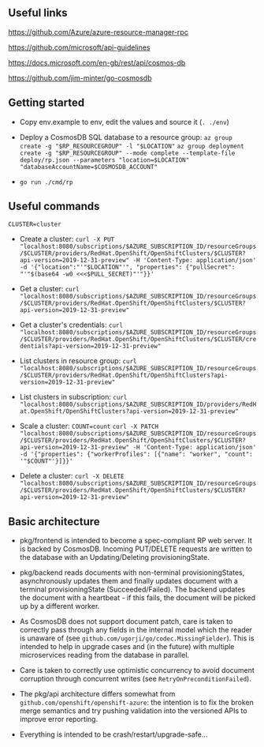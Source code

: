 ## Useful links

https://github.com/Azure/azure-resource-manager-rpc

https://github.com/microsoft/api-guidelines

https://docs.microsoft.com/en-gb/rest/api/cosmos-db

https://github.com/jim-minter/go-cosmosdb

## Getting started

* Copy env.example to env, edit the values and source it (`. ./env`)

* Deploy a CosmosDB SQL database to a resource group:
  `az group create -g "$RP_RESOURCEGROUP" -l "$LOCATION"`
  `az group deployment create -g "$RP_RESOURCEGROUP" --mode complete --template-file deploy/rp.json --parameters "location=$LOCATION" "databaseAccountName=$COSMOSDB_ACCOUNT"`

* `go run ./cmd/rp`

## Useful commands

`CLUSTER=cluster`

* Create a cluster:
  `curl -X PUT "localhost:8080/subscriptions/$AZURE_SUBSCRIPTION_ID/resourceGroups/$CLUSTER/providers/RedHat.OpenShift/OpenShiftClusters/$CLUSTER?api-version=2019-12-31-preview" -H 'Content-Type: application/json' -d '{"location":"'"$LOCATION"'", "properties": {"pullSecret": "'"$(base64 -w0 <<<$PULL_SECRET)"'"}}'`

* Get a cluster:
  `curl "localhost:8080/subscriptions/$AZURE_SUBSCRIPTION_ID/resourceGroups/$CLUSTER/providers/RedHat.OpenShift/OpenShiftClusters/$CLUSTER?api-version=2019-12-31-preview"`

* Get a cluster's credentials:
  `curl "localhost:8080/subscriptions/$AZURE_SUBSCRIPTION_ID/resourceGroups/$CLUSTER/providers/RedHat.OpenShift/OpenShiftClusters/$CLUSTER/credentials?api-version=2019-12-31-preview"`

* List clusters in resource group:
  `curl "localhost:8080/subscriptions/$AZURE_SUBSCRIPTION_ID/resourceGroups/$CLUSTER/providers/RedHat.OpenShift/OpenShiftClusters?api-version=2019-12-31-preview"`

* List clusters in subscription:
  `curl "localhost:8080/subscriptions/$AZURE_SUBSCRIPTION_ID/providers/RedHat.OpenShift/OpenShiftClusters?api-version=2019-12-31-preview"`

* Scale a cluster:
  `COUNT=count`
  `curl -X PATCH "localhost:8080/subscriptions/$AZURE_SUBSCRIPTION_ID/resourceGroups/$CLUSTER/providers/RedHat.OpenShift/OpenShiftClusters/$CLUSTER?api-version=2019-12-31-preview" -H 'Content-Type: application/json' -d '{"properties": {"workerProfiles": [{"name": "worker", "count": '"$COUNT"'}]}}'`

* Delete a cluster:
  `curl -X DELETE "localhost:8080/subscriptions/$AZURE_SUBSCRIPTION_ID/resourceGroups/$CLUSTER/providers/RedHat.OpenShift/OpenShiftClusters/$CLUSTER?api-version=2019-12-31-preview"`

## Basic architecture

* pkg/frontend is intended to become a spec-compliant RP web server.  It is
  backed by CosmosDB.  Incoming PUT/DELETE requests are written to the database
  with an Updating/Deleting provisioningState.

* pkg/backend reads documents with non-terminal provisioningStates,
  asynchronously updates them and finally updates document with a terminal
  provisioningState (Succeeded/Failed).  The backend updates the document with a
  heartbeat - if this fails, the document will be picked up by a different
  worker.

* As CosmosDB does not support document patch, care is taken to correctly pass
  through any fields in the internal model which the reader is unaware of (see
  `github.com/ugorji/go/codec.MissingFielder`).  This is intended to help in
  upgrade cases and (in the future) with multiple microservices reading from the
  database in parallel.

* Care is taken to correctly use optimistic concurrency to avoid document
  corruption through concurrent writes (see `RetryOnPreconditionFailed`).

* The pkg/api architecture differs somewhat from
  `github.com/openshift/openshift-azure`: the intention is to fix the broken
  merge semantics and try pushing validation into the versioned APIs to improve
  error reporting.

* Everything is intended to be crash/restart/upgrade-safe...
